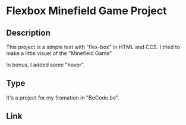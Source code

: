 # Flexbox Minefield Game Project

## Description
This project is a simple test with "flex-box" in HTML and CCS. I tried to make a little visuel of the "Minefield Game"

In bonus, I added some "hover".

## Type
It's a project for my fromation in "BeCode.be".

## Link